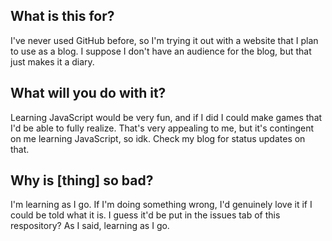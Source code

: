 ## What is this for?
I've never used GitHub before, so I'm trying it out with a website that I plan to use as a blog. I suppose I don't have an audience for the blog, but that just makes it a diary.
## What will you do with it?
Learning JavaScript would be very fun, and if I did I could make games that I'd be able to fully realize. That's very appealing to me, but it's contingent on me learning JavaScript, so idk. Check my blog for status updates on that.
## Why is [thing] so bad?
I'm learning as I go. If I'm doing something wrong, I'd genuinely love it if I could be told what it is. I guess it'd be put in the issues tab of this respository? As I said, learning as I go.

